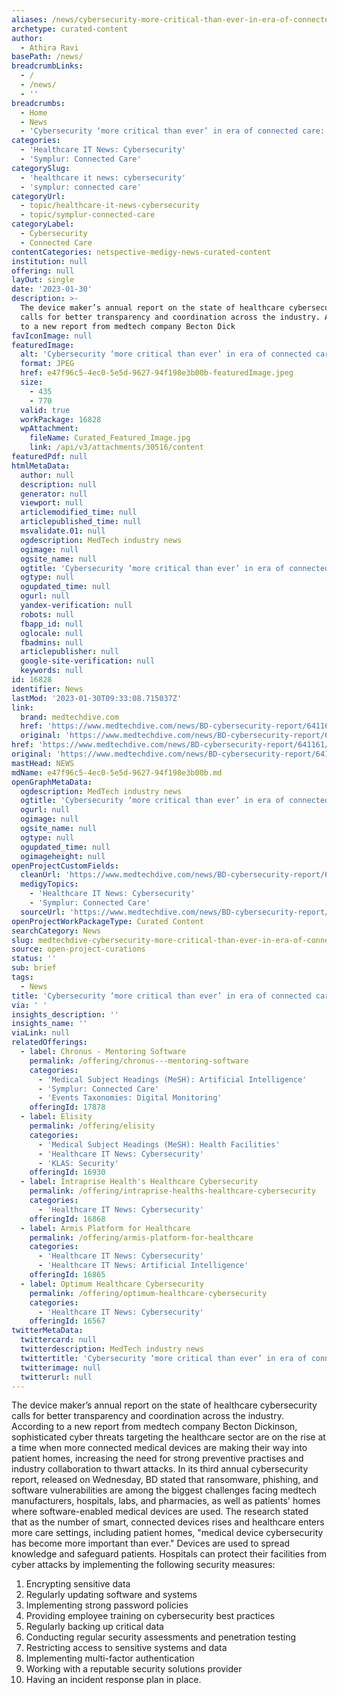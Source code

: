 ```yaml
---
aliases: /news/cybersecurity-more-critical-than-ever-in-era-of-connected-care-bd
archetype: curated-content
author:
  - Athira Ravi
basePath: /news/
breadcrumbLinks:
  - /
  - /news/
  - ''
breadcrumbs:
  - Home
  - News
  - 'Cybersecurity ‘more critical than ever’ in era of connected care: BD'
categories:
  - 'Healthcare IT News: Cybersecurity'
  - 'Symplur: Connected Care'
categorySlug:
  - 'healthcare it news: cybersecurity'
  - 'symplur: connected care'
categoryUrl:
  - topic/healthcare-it-news-cybersecurity
  - topic/symplur-connected-care
categoryLabel:
  - Cybersecurity
  - Connected Care
contentCategories: netspective-medigy-news-curated-content
institution: null
offering: null
layOut: single
date: '2023-01-30'
description: >-
  The device maker’s annual report on the state of healthcare cybersecurity
  calls for better transparency and coordination across the industry. According
  to a new report from medtech company Becton Dick
favIconImage: null
featuredImage:
  alt: 'Cybersecurity ‘more critical than ever’ in era of connected care: BD'
  format: JPEG
  href: e47f96c5-4ec0-5e5d-9627-94f198e3b00b-featuredImage.jpeg
  size:
    - 435
    - 770
  valid: true
  workPackage: 16828
  wpAttachment:
    fileName: Curated_Featured_Image.jpg
    link: /api/v3/attachments/30516/content
featuredPdf: null
htmlMetaData:
  author: null
  description: null
  generator: null
  viewport: null
  articlemodified_time: null
  articlepublished_time: null
  msvalidate.01: null
  ogdescription: MedTech industry news
  ogimage: null
  ogsite_name: null
  ogtitle: 'Cybersecurity ‘more critical than ever’ in era of connected care: BD'
  ogtype: null
  ogupdated_time: null
  ogurl: null
  yandex-verification: null
  robots: null
  fbapp_id: null
  oglocale: null
  fbadmins: null
  articlepublisher: null
  google-site-verification: null
  keywords: null
id: 16828
identifier: News
lastMod: '2023-01-30T09:33:08.715037Z'
link:
  brand: medtechdive.com
  href: 'https://www.medtechdive.com/news/BD-cybersecurity-report/641161/'
  original: 'https://www.medtechdive.com/news/BD-cybersecurity-report/641161/'
href: 'https://www.medtechdive.com/news/BD-cybersecurity-report/641161/'
original: 'https://www.medtechdive.com/news/BD-cybersecurity-report/641161/'
mastHead: NEWS
mdName: e47f96c5-4ec0-5e5d-9627-94f198e3b00b.md
openGraphMetaData:
  ogdescription: MedTech industry news
  ogtitle: 'Cybersecurity ‘more critical than ever’ in era of connected care: BD'
  ogurl: null
  ogimage: null
  ogsite_name: null
  ogtype: null
  ogupdated_time: null
  ogimageheight: null
openProjectCustomFields:
  cleanUrl: 'https://www.medtechdive.com/news/BD-cybersecurity-report/641161/'
  medigyTopics:
    - 'Healthcare IT News: Cybersecurity'
    - 'Symplur: Connected Care'
  sourceUrl: 'https://www.medtechdive.com/news/BD-cybersecurity-report/641161/'
openProjectWorkPackageType: Curated Content
searchCategory: News
slug: medtechdive-cybersecurity-more-critical-than-ever-in-era-of-connected-care-bd
source: open-project-curations
status: ''
sub: brief
tags:
  - News
title: 'Cybersecurity ‘more critical than ever’ in era of connected care: BD'
via: ' '
insights_description: ''
insights_name: ''
viaLink: null
relatedOfferings:
  - label: Chronus - Mentoring Software
    permalink: /offering/chronus---mentoring-software
    categories:
      - 'Medical Subject Headings (MeSH): Artificial Intelligence'
      - 'Symplur: Connected Care'
      - 'Events Taxonomies: Digital Monitoring'
    offeringId: 17878
  - label: Elisity
    permalink: /offering/elisity
    categories:
      - 'Medical Subject Headings (MeSH): Health Facilities'
      - 'Healthcare IT News: Cybersecurity'
      - 'KLAS: Security'
    offeringId: 16930
  - label: Intraprise Health's Healthcare Cybersecurity
    permalink: /offering/intraprise-healths-healthcare-cybersecurity
    categories:
      - 'Healthcare IT News: Cybersecurity'
    offeringId: 16868
  - label: Armis Platform for Healthcare
    permalink: /offering/armis-platform-for-healthcare
    categories:
      - 'Healthcare IT News: Cybersecurity'
      - 'Healthcare IT News: Artificial Intelligence'
    offeringId: 16865
  - label: Optimum Healthcare Cybersecurity
    permalink: /offering/optimum-healthcare-cybersecurity
    categories:
      - 'Healthcare IT News: Cybersecurity'
    offeringId: 16567
twitterMetaData:
  twittercard: null
  twitterdescription: MedTech industry news
  twittertitle: 'Cybersecurity ‘more critical than ever’ in era of connected care: BD'
  twitterimage: null
  twitterurl: null
---
```

<p>The device maker’s annual report on the state of healthcare cybersecurity calls for better transparency and coordination across the industry. According to a new report from medtech company Becton Dickinson, sophisticated cyber threats targeting the healthcare sector are on the rise at a time when more connected medical devices are making their way into patient homes, increasing the need for strong preventive practises and industry collaboration to thwart attacks. In its third annual cybersecurity report, released on Wednesday, BD stated that ransomware, phishing, and software vulnerabilities are among the biggest challenges facing medtech manufacturers, hospitals, labs, and pharmacies, as well as patients' homes where software-enabled medical devices are used. The research stated that as the number of smart, connected devices rises and healthcare enters more care settings, including patient homes, "medical device cybersecurity has become more important than ever." Devices are used to spread knowledge and safeguard patients. Hospitals can protect their facilities from cyber attacks by implementing the following security measures:</p><ol><li>Encrypting sensitive data</li><li>Regularly updating software and systems</li><li>Implementing strong password policies</li><li>Providing employee training on cybersecurity best practices</li><li>Regularly backing up critical data</li><li>Conducting regular security assessments and penetration testing</li><li>Restricting access to sensitive systems and data</li><li>Implementing multi-factor authentication</li><li>Working with a reputable security solutions provider</li><li>Having an incident response plan in place.</li></ol>